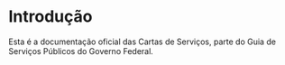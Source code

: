 # Introdução

Esta é a documentação oficial das Cartas de Serviços, parte do Guia de Serviços Públicos do Governo Federal.
